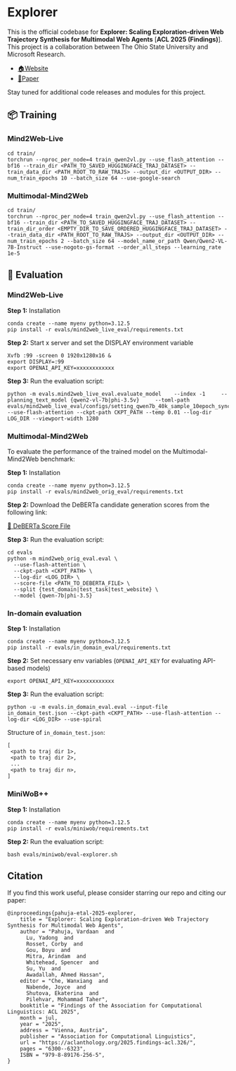 # Explorer

This is the official codebase for **Explorer: Scaling Exploration-driven Web Trajectory Synthesis for Multimodal Web Agents** [**ACL 2025 (Findings)**]. This project is a collaboration between The Ohio State University and Microsoft Research.

- [🏠Website](https://osu-nlp-group.github.io/Explorer/)
- [📖Paper](https://aclanthology.org/2025.findings-acl.326.pdf)

Stay tuned for additional code releases and modules for this project.

## 📦 Training

### Mind2Web-Live
```
cd train/
torchrun --nproc_per_node=4 train_qwen2vl.py --use_flash_attention --bf16 --train_dir <PATH_TO_SAVED_HUGGINGFACE_TRAJ_DATASET> --train_data_dir <PATH_ROOT_TO_RAW_TRAJS> --output_dir <OUTPUT_DIR> --num_train_epochs 10 --batch_size 64 --use-google-search
```

### Multimodal-Mind2Web
```
cd train/
torchrun --nproc_per_node=4 train_qwen2vl.py --use_flash_attention --bf16 --train_dir <PATH_TO_SAVED_HUGGINGFACE_TRAJ_DATASET> --train_dir_order <EMPTY_DIR_TO_SAVE_ORDERED_HUGGINGFACE_TRAJ_DATASET> --train_data_dir <PATH_ROOT_TO_RAW_TRAJS> --output_dir <OUTPUT_DIR> --num_train_epochs 2 --batch_size 64 --model_name_or_path Qwen/Qwen2-VL-7B-Instruct --use-nogoto-gs-format --order_all_steps --learning_rate 1e-5
```

## 🧪 Evaluation

### Mind2Web-Live

**Step 1:** Installation
```
conda create --name myenv python=3.12.5
pip install -r evals/mind2web_live_eval/requirements.txt
```

**Step 2:** Start x server and set the DISPLAY environment variable
```
Xvfb :99 -screen 0 1920x1280x16 &
export DISPLAY=:99
export OPENAI_API_KEY=xxxxxxxxxxxx
```

**Step 3:** Run the evaluation script:
```
python -m evals.mind2web_live_eval.evaluate_model    --index -1     --planning_text_model {qwen2-vl-7b|phi-3.5v}     --toml-path evals/mind2web_live_eval/configs/setting_qwen7b_40k_sample_10epoch_sync_1280_gs_filter.toml     --use-flash-attention --ckpt-path CKPT_PATH --temp 0.01 --log-dir LOG_DIR --viewport-width 1280
```

### Multimodal-Mind2Web

To evaluate the performance of the trained model on the Multimodal-Mind2Web benchmark:

**Step 1:** Installation
```
conda create --name myenv python=3.12.5
pip install -r evals/mind2web_orig_eval/requirements.txt
```

**Step 2:** Download the DeBERTa candidate generation scores from the following link:

[🔗 DeBERTa Score File](https://buckeyemailosu-my.sharepoint.com/:u:/g/personal/deng_595_buckeyemail_osu_edu/EZllMua3lABAhXQnCN7-pr4BIP4YV8xPfbgyP5FXT18wag?e=yXkK8k)

**Step 3:** Run the evaluation script:

```
cd evals
python -m mind2web_orig_eval.eval \
  --use-flash-attention \
  --ckpt-path <CKPT_PATH> \
  --log-dir <LOG_DIR> \
  --score-file <PATH_TO_DEBERTA_FILE> \
  --split {test_domain|test_task|test_website} \
  --model {qwen-7b|phi-3.5}
```

### In-domain evaluation

**Step 1:** Installation
```
conda create --name myenv python=3.12.5
pip install -r evals/in_domain_eval/requirements.txt
```

**Step 2:** Set necessary env variables (`OPENAI_API_KEY` for evaluating API-based models)
```
export OPENAI_API_KEY=xxxxxxxxxxxx
```

**Step 3:** Run the evaluation script:

```
python -u -m evals.in_domain_eval.eval --input-file in_domain_test.json --ckpt-path <CKPT_PATH> --use-flash-attention --log-dir <LOG_DIR> --use-spiral
```

Structure of `in_domain_test.json`:
```
[
 <path to traj dir 1>,
 <path to traj dir 2>,
 ...
 <path to traj dir n>,
]
```

### MiniWoB++ 

**Step 1:** Installation
```
conda create --name myenv python=3.12.5
pip install -r evals/miniwob/requirements.txt
```

**Step 2:** Run the evaluation script:

```
bash evals/miniwob/eval-explorer.sh
```

## Citation

If you find this work useful, please consider starring our repo and citing our paper: 

```
@inproceedings{pahuja-etal-2025-explorer,
    title = "Explorer: Scaling Exploration-driven Web Trajectory Synthesis for Multimodal Web Agents",
    author = "Pahuja, Vardaan  and
      Lu, Yadong  and
      Rosset, Corby  and
      Gou, Boyu  and
      Mitra, Arindam  and
      Whitehead, Spencer  and
      Su, Yu  and
      Awadallah, Ahmed Hassan",
    editor = "Che, Wanxiang  and
      Nabende, Joyce  and
      Shutova, Ekaterina  and
      Pilehvar, Mohammad Taher",
    booktitle = "Findings of the Association for Computational Linguistics: ACL 2025",
    month = jul,
    year = "2025",
    address = "Vienna, Austria",
    publisher = "Association for Computational Linguistics",
    url = "https://aclanthology.org/2025.findings-acl.326/",
    pages = "6300--6323",
    ISBN = "979-8-89176-256-5",
}
```

